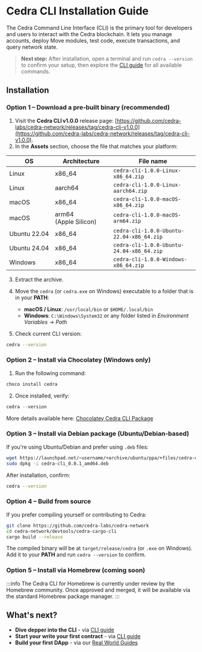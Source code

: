 # Cedra CLI Installation Guide

The Cedra Command Line Interface (CLI) is the primary tool for developers and users to interact with the Cedra blockchain. It lets you manage accounts, deploy Move modules, test code, execute transactions, and query network state.

> **Next step:** After installation, open a terminal and run `cedra --version` to confirm your setup, then explore the [CLI guide](/cli/usage) for all available commands.

## Installation

### Option 1 – Download a pre‑built binary (recommended)

1. Visit the **Cedra CLI v1.0.0** release page: [https://github.com/cedra-labs/cedra-network/releases/tag/cedra-cli-v1.0.0](https://github.com/cedra-labs/cedra-network/releases/tag/cedra-cli-v1.0.0).
2. In the **Assets** section, choose the file that matches your platform:

| OS           | Architecture          | File name                                 |
| ------------ | --------------------- | ----------------------------------------- |
| Linux        | x86\_64               | `cedra-cli-1.0.0-Linux-x86_64.zip`        |
| Linux        | aarch64               | `cedra-cli-1.0.0-Linux-aarch64.zip`       |
| macOS        | x86\_64               | `cedra-cli-1.0.0-macOS-x86_64.zip`        |
| macOS        | arm64 (Apple Silicon) | `cedra-cli-1.0.0-macOS-arm64.zip`         |
| Ubuntu 22.04 | x86\_64               | `cedra-cli-1.0.0-Ubuntu-22.04-x86_64.zip` |
| Ubuntu 24.04 | x86\_64               | `cedra-cli-1.0.0-Ubuntu-24.04-x86_64.zip` |
| Windows      | x86\_64               | `cedra-cli-1.0.0-Windows-x86_64.zip`      |

3. Extract the archive.
4. Move the `cedra` (or `cedra.exe` on Windows) executable to a folder that is in your **PATH**:

   * **macOS / Linux**: `/usr/local/bin` or `$HOME/.local/bin`
   * **Windows**: `C:\Windows\System32` or any folder listed in *Environment Variables → Path*
5. Check current CLI version:

```bash
cedra --version
```

### Option 2 – Install via Chocolatey (Windows only)

1. Run the following command:

```powershell
choco install cedra
```

2. Once installed, verify:

```powershell
cedra --version
```

More details available here: [Chocolatey Cedra CLI Package](https://community.chocolatey.org/packages/cedra/1.0.0)

### Option 3 – Install via Debian package (Ubuntu/Debian-based)

If you're using Ubuntu/Debian and prefer using `.deb` files:

```bash
wget https://launchpad.net/~username/+archive/ubuntu/ppa/+files/cedra-cli_0.0.1_amd64.deb
sudo dpkg -i cedra-cli_0.0.1_amd64.deb
```

After installation, confirm:

```bash
cedra --version
```

### Option 4 – Build from source

If you prefer compiling yourself or contributing to Cedra:

```bash
git clone https://github.com/cedra-labs/cedra-network
cd cedra-network/devtools/cedra-cargo-cli
cargo build --release
```

The compiled binary will be at `target/release/cedra` (or `.exe` on Windows). Add it to your **PATH** and run `cedra --version` to confirm.

### Option 5 – Install via Homebrew (coming soon)

:::info
The Cedra CLI for Homebrew is currently under review by the Homebrew community. Once approved and merged, it will be available via the standard Homebrew package manager.
:::


## What's next?
* **Dive depper into the CLI** - via [CLI guide](/cli/usage)
* **Start your write your first contract** - via [CLI guide](/getting-started/counter)
* **Build your first DApp** - via our [Real World Guides](/real-world-guides)
